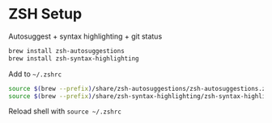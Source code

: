 # ZSH Setup
Autosuggest + syntax highlighting + git status

```.sh
brew install zsh-autosuggestions
brew install zsh-syntax-highlighting
```

Add to `~/.zshrc`

```.sh
source $(brew --prefix)/share/zsh-autosuggestions/zsh-autosuggestions.zsh
source $(brew --prefix)/share/zsh-syntax-highlighting/zsh-syntax-highlighting.zsh
```

Reload shell with `source ~/.zshrc`